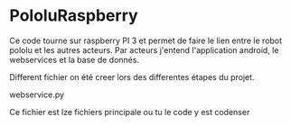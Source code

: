 # PololuRaspberry

Ce code tourne sur raspberry PI 3 et permet de faire le lien entre le robot pololu et les autres acteurs. 
Par acteurs j'entend l'application android, le webservices et la base de donnés.

Different fichier on été creer lors des differentes étapes du projet.

webservice.py

Ce fichier est lze fichiers principale ou tu le code y est codenser
